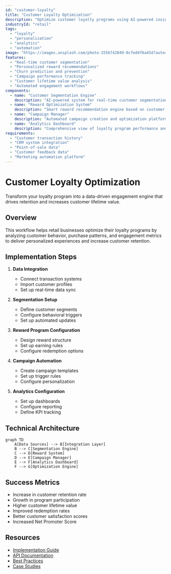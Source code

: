 ```yaml
---
id: "customer-loyalty"
title: "Customer Loyalty Optimization"
description: "Optimize customer loyalty programs using AI-powered insights and automation to increase retention and lifetime value."
industryId: "retail"
tags:
  - "loyalty"
  - "personalization"
  - "analytics"
  - "automation"
image: "https://images.unsplash.com/photo-1556742049-0cfed4f6a45d?auto=format&fit=crop&w=800&q=80"
features:
  - "Real-time customer segmentation"
  - "Personalized reward recommendations"
  - "Churn prediction and prevention"
  - "Campaign performance tracking"
  - "Customer lifetime value analysis"
  - "Automated engagement workflows"
components:
  - name: "Customer Segmentation Engine"
    description: "AI-powered system for real-time customer segmentation and analysis"
  - name: "Reward Optimization System"
    description: "Smart reward recommendation engine based on customer behavior"
  - name: "Campaign Manager"
    description: "Automated campaign creation and optimization platform"
  - name: "Analytics Dashboard"
    description: "Comprehensive view of loyalty program performance and metrics"
requirements:
  - "Customer transaction history"
  - "CRM system integration"
  - "Point-of-sale data"
  - "Customer feedback data"
  - "Marketing automation platform"
---
```


# Customer Loyalty Optimization

Transform your loyalty program into a data-driven engagement engine that drives retention and increases customer lifetime value.

## Overview

This workflow helps retail businesses optimize their loyalty programs by analyzing customer behavior, purchase patterns, and engagement metrics to deliver personalized experiences and increase customer retention.

## Implementation Steps

1. **Data Integration**
   - Connect transaction systems
   - Import customer profiles
   - Set up real-time data sync

2. **Segmentation Setup**
   - Define customer segments
   - Configure behavioral triggers
   - Set up automated updates

3. **Reward Program Configuration**
   - Design reward structure
   - Set up earning rules
   - Configure redemption options

4. **Campaign Automation**
   - Create campaign templates
   - Set up trigger rules
   - Configure personalization

5. **Analytics Configuration**
   - Set up dashboards
   - Configure reporting
   - Define KPI tracking

## Technical Architecture

```mermaid
graph TD
    A[Data Sources] --> B[Integration Layer]
    B --> C[Segmentation Engine]
    C --> D[Reward System]
    D --> E[Campaign Manager]
    E --> F[Analytics Dashboard]
    F --> G[Optimization Engine]
```

## Success Metrics

- Increase in customer retention rate
- Growth in program participation
- Higher customer lifetime value
- Improved redemption rates
- Better customer satisfaction scores
- Increased Net Promoter Score

## Resources

- [Implementation Guide](./docs/implementation.md)
- [API Documentation](./docs/api-reference.md)
- [Best Practices](./docs/best-practices.md)
- [Case Studies](./docs/case-studies.md)